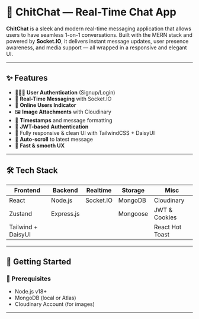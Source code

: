 # 💬 ChitChat — Real-Time Chat App

**ChitChat** is a sleek and modern real-time messaging application that allows users to have seamless 1-on-1 conversations. Built with the MERN stack and powered by **Socket.IO**, it delivers instant message updates, user presence awareness, and media support — all wrapped in a responsive and elegant UI.

---

## ✨ Features

- 🧑‍🤝‍🧑 **User Authentication** (Signup/Login)
- 💬 **Real-Time Messaging** with Socket.IO
- 👀 **Online Users Indicator**
- 🖼️ **Image Attachments** with Cloudinary
- 📅 **Timestamps** and message formatting
- 🔐 **JWT-based Authentication**
- 🎨 Fully responsive & clean UI with TailwindCSS + DaisyUI
- 🔄 **Auto-scroll** to latest message
- 🚀 **Fast & smooth UX**

---

## 🛠️ Tech Stack

| Frontend | Backend       | Realtime   | Storage     | Misc         |
|----------|---------------|------------|-------------|--------------|
| React    | Node.js       | Socket.IO  | MongoDB     | Cloudinary   |
| Zustand  | Express.js    |            | Mongoose    | JWT & Cookies |
| Tailwind + DaisyUI |      |            |             | React Hot Toast |

---

## 🚀 Getting Started

### 🔧 Prerequisites
- Node.js v18+
- MongoDB (local or Atlas)
- Cloudinary Account (for images)

---

